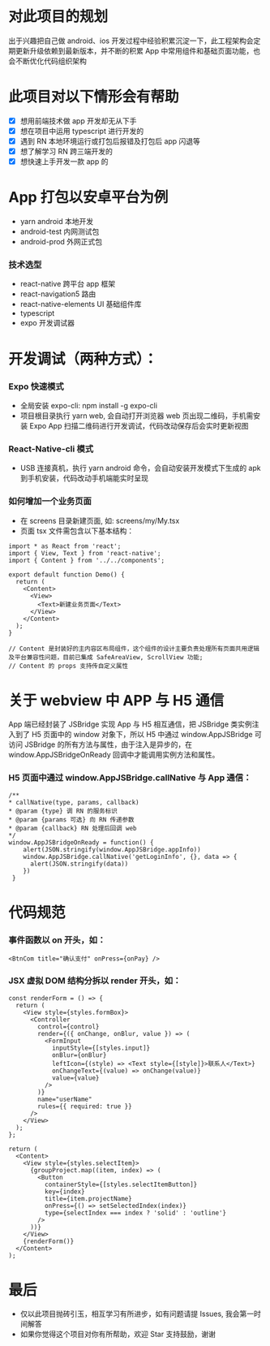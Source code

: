 # 对此项目的规划

出于兴趣把自己做 android、ios 开发过程中经验积累沉淀一下，此工程架构会定期更新升级依赖到最新版本，并不断的积累 App 中常用组件和基础页面功能，也会不断优化代码组织架构

# 此项目对以下情形会有帮助

- [x] 想用前端技术做 app 开发却无从下手
- [x] 想在项目中运用 typescript 进行开发的
- [x] 遇到 RN 本地环境运行或打包后报错及打包后 app 闪退等
- [x] 想了解学习 RN 跨三端开发的
- [x] 想快速上手开发一款 app 的

# App 打包以安卓平台为例

- yarn android 本地开发
- android-test 内网测试包
- android-prod 外网正式包

### 技术选型

- react-native 跨平台 app 框架
- react-navigation5 路由
- react-native-elements UI 基础组件库
- typescript
- expo 开发调试器

# 开发调试（两种方式）：

### Expo 快速模式

- 全局安装 expo-cli: npm install -g expo-cli
- 项目根目录执行 yarn web, 会自动打开浏览器 web 页出现二维码，手机需安装 Expo App 扫描二维码进行开发调试，代码改动保存后会实时更新视图

### React-Native-cli 模式

- USB 连接真机，执行 yarn android 命令，会自动安装开发模式下生成的 apk 到手机安装，代码改动手机端能实时呈现

### 如何增加一个业务页面

- 在 screens 目录新建页面, 如: screens/my/My.tsx
- 页面 tsx 文件需包含以下基本结构：

```
import * as React from 'react';
import { View, Text } from 'react-native';
import { Content } from '../../components';

export default function Demo() {
  return (
    <Content>
      <View>
        <Text>新建业务页面</Text>
      </View>
    </Content>
  );
}

// Content 是封装好的主内容区布局组件，这个组件的设计主要负责处理所有页面共用逻辑及平台兼容性问题，目前已集成 SafeAreaView, ScrollView 功能;
// Content 的 props 支持传自定义属性
```

# 关于 webview 中 APP 与 H5 通信

App 端已经封装了 JSBridge 实现 App 与 H5 相互通信，把 JSBridge 类实例注入到了 H5 页面中的 window 对象下，所以 H5 中通过 window.AppJSBridge 可访问 JSBridge 的所有方法与属性，由于注入是异步的，在 window.AppJSBridgeOnReady 回调中才能调用实例方法和属性。

### H5 页面中通过 window.AppJSBridge.callNative 与 App 通信：

```
/**
* callNative(type, params, callback)
* @param {type} 调 RN 的服务标识
* @param {params 可选} 向 RN 传递参数
* @param {callback} RN 处理后回调 web
*/
window.AppJSBridgeOnReady = function() {
    alert(JSON.stringify(window.AppJSBridge.appInfo))
    window.AppJSBridge.callNative('getLoginInfo', {}, data => {
      alert(JSON.stringify(data))
    })
 }
```

# 代码规范

### 事件函数以 on 开头，如：

```
<BtnCom title="确认支付" onPress={onPay} />
```

### JSX 虚拟 DOM 结构分拆以 render 开头，如：

```
const renderForm = () => {
  return (
    <View style={styles.formBox}>
      <Controller
        control={control}
        render={({ onChange, onBlur, value }) => (
          <FormInput
            inputStyle={[styles.input]}
            onBlur={onBlur}
            leftIcon={(style) => <Text style={[style]}>联系人</Text>}
            onChangeText={(value) => onChange(value)}
            value={value}
          />
        )}
        name="userName"
        rules={{ required: true }}
      />
    </View>
  );
};

return (
  <Content>
    <View style={styles.selectItem}>
      {groupProject.map((item, index) => (
        <Button
          containerStyle={[styles.selectItemButton]}
          key={index}
          title={item.projectName}
          onPress={() => setSelectedIndex(index)}
          type={selectIndex === index ? 'solid' : 'outline'}
        />
      ))}
    </View>
    {renderForm()}
  </Content>
);
```

# 最后

- 仅以此项目抛砖引玉，相互学习有所进步，如有问题请提 Issues, 我会第一时间解答
- 如果你觉得这个项目对你有所帮助，欢迎 Star 支持鼓励，谢谢
